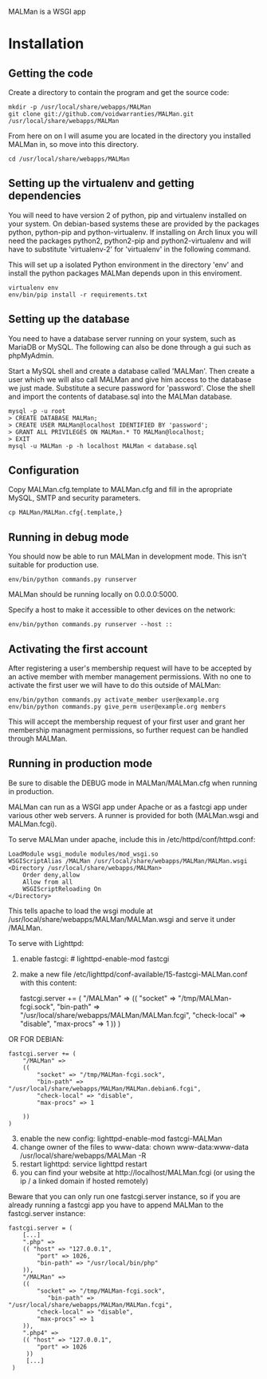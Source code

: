 MALMan is a WSGI app

Installation
============

Getting the code
----------------
Create a directory to contain the program and get the source code:

    mkdir -p /usr/local/share/webapps/MALMan
    git clone git://github.com/voidwarranties/MALMan.git /usr/local/share/webapps/MALMan

From here on on I will asume you are located in the directory you installed MALMan in, so move into this directory.

    cd /usr/local/share/webapps/MALMan

Setting up the virtualenv and getting dependencies
--------------------------------------------------
You will need to have version 2 of python, pip and virtualenv installed on your system. On debian-based systems these are provided by the packages python, python-pip and python-virtualenv. If installing on Arch linux you will need the packages python2, python2-pip and python2-virtualenv and will have to substitute 'virtualenv-2' for 'virtualenv' in the following command.

This will set up a isolated Python environment in the directory 'env' and install the python packages MALMan depends upon in this enviroment.

    virtualenv env
    env/bin/pip install -r requirements.txt

Setting up the database
-----------------------
You need to have a database server running on your system, such as MariaDB or MySQL. The following can also be done through a gui such as phpMyAdmin.

Start a MySQL shell and create a database called 'MALMan'. Then create a user which we will also call MALMan and give him access to the database we just made. Substitute a secure password for 'password'. Close the shell and import the contents of database.sql into the MALMan database.

    mysql -p -u root
    > CREATE DATABASE MALMan;
    > CREATE USER MALMan@localhost IDENTIFIED BY 'password';
    > GRANT ALL PRIVILEGES ON MALMan.* TO MALMan@localhost;
    > EXIT
    mysql -u MALMan -p -h localhost MALMan < database.sql

Configuration
-------------
Copy MALMan.cfg.template to MALMan.cfg and fill in the apropriate MySQL, SMTP and security parameters.

    cp MALMan/MALMan.cfg{.template,}

Running in debug mode
---------------------
You should now be able to run MALMan in development mode. This isn't suitable for production use.

    env/bin/python commands.py runserver

MALMan should be running locally on 0.0.0.0:5000.

Specify a host to make it accessible to other devices on the network:

    env/bin/python commands.py runserver --host ::

Activating the first account
----------------------------
After registering a user's membership request will have to be accepted by an
active member with member management permissions. With no one to activate the
first user we will have to do this outside of MALMan:

    env/bin/python commands.py activate_member user@example.org
    env/bin/python commands.py give_perm user@example.org members

This will accept the membership request of your first user and grant her
membership managment permissions, so further request can be handled through
MALMan.

Running in production mode
--------------------------
Be sure to disable the DEBUG mode in MALMan/MALMan.cfg when running in production.

MALMan can run as a WSGI app under Apache or as a fastcgi app under various other web servers. A runner is provided for both (MALMan.wsgi and MALMan.fcgi).

To serve MALMan under apache, include this in /etc/httpd/conf/httpd.conf:

    LoadModule wsgi_module modules/mod_wsgi.so
    WSGIScriptAlias /MALMan /usr/local/share/webapps/MALMan/MALMan.wsgi
    <Directory /usr/local/share/webapps/MALMan>
        Order deny,allow
        Allow from all
        WSGIScriptReloading On
    </Directory>

This tells apache to load the wsgi module at /usr/local/share/webapps/MALMan/MALMan.wsgi and serve it under /MALMan.

To serve with Lighttpd:

1. enable fastcgi: # lighttpd-enable-mod fastcgi
2. make a new file /etc/lighttpd/conf-available/15-fastcgi-MALMan.conf with this content:
    

    fastcgi.server += (
        "/MALMan" =>
        ((
            "socket" => "/tmp/MALMan-fcgi.sock",
               "bin-path" => "/usr/local/share/webapps/MALMan/MALMan.fcgi",
            "check-local" => "disable",
            "max-procs" => 1
        ))
    )
    
OR FOR DEBIAN:

    fastcgi.server += (
        "/MALMan" =>
    	((
    	    "socket" => "/tmp/MALMan-fcgi.sock",
       		"bin-path" => "/usr/local/share/webapps/MALMan/MALMan.debian6.fcgi",
        	"check-local" => "disable",
        	"max-procs" => 1

    	))
	)

    
3. enable the new config: lighttpd-enable-mod fastcgi-MALMan
4. change owner of the files to www-data: chown www-data:www-data /usr/local/share/webapps/MALMan -R
4. restart lighttpd: service lighttpd restart
5. you can find your website at http://localhost/MALMan.fcgi (or using the ip / a linked domain if hosted remotely)

Beware that you can only run one fastcgi.server instance, so if you are already running a fastcgi app you have to append MALMan to the fastcgi.server instance:

    fastcgi.server = (
        [...]
        ".php" =>
        (( "host" => "127.0.0.1",
            "port" => 1026,
            "bin-path" => "/usr/local/bin/php"
        )),
        "/MALMan" =>
        ((
            "socket" => "/tmp/MALMan-fcgi.sock",
               "bin-path" => "/usr/local/share/webapps/MALMan/MALMan.fcgi",
            "check-local" => "disable",
            "max-procs" => 1
        )),
        ".php4" =>
        (( "host" => "127.0.0.1",
            "port" => 1026
         ))
         [...]
     )
